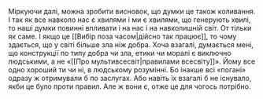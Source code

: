 ---
---

Міркуючи далі, можна зробити висновок, що думки це також коливання. І так як все навколо нас є хвилями і ми є хвилями, що генерують хвилі, то наші думки повинні впливати і на нас і на навколишній світ. От тільки як саме. І якщо це [[Вибір поза часом|дійсно так працює]], то чому здається, що у світі більше зла ніж добра. Хоча взагалі, думається мені, що конструкції по типу добра чи зла, етики чи моралі є виключно людськими, а не «[[Про мультивсесвіт|правилами всесвіту]]». Йому все одно хороший ти чи ні, в людському розумінні. Бо інакше всі «погані» одразу ж отримували б по заслугах. Або навіть їх взагалі б не існувало, якби це було проти правил. Але ж вони є, отже це для чогось потрібно.